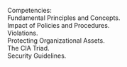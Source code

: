 Competencies: <br />
Fundamental Principles and Concepts. <br /> 
Impact of Policies and Procedures. <br />
Violations. <br />
Protecting Organizational Assets. <br />
The CIA Triad. <br />
Security Guidelines. <br />
